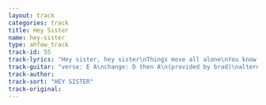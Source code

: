 ```yaml
---
layout: track
categories: track
title: Hey Sister
name: hey-sister
type: ahfow_track
track-id: 55
track-lyrics: "Hey sister, hey sister\nThings move all alone\nYou know that I\nCan't stand what you do\nAnd it won't be too long\n\nHey soldier, hey soldier\nThings die on their own\nYou know that I\nCan't stand what you do\nAnd it won't be too long\n\nAnd I'm sure that it won't be too long\nAnd I'm tired of pretending I'm wrong"
track-guitar: "verse: E A\nchange: D then A\n(provided by brad)\nalternative version\nverse: E A\nchange: F#min A\nchorus bit towards the end: C# D A, C# D E\n(provided by chris)"
track-author: 
track-sort: "HEY SISTER"
track-original: 
---
```

